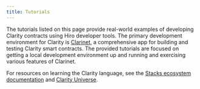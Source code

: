 ```yaml
---
title: Tutorials
---
```


The tutorials listed on this page provide real-world examples of developing Clarity contracts using Hiro developer tools. The primary development environment for Clarity is [Clarinet](https://github.com/hirosystems/clarinet), a comprehensive app for building and testing Clarity smart contracts. The provided tutorials are focused on getting a local development environment up and running and exercising various features of Clarinet.

For resources on learning the Clarity language, see the [Stacks ecosystem documentation](https://docs.stacks.co) and [Clarity Universe](https://stacks.org/clarity-universe).
